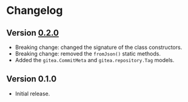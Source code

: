 # Changelog

## Version [0.2.0](https://git.belin.io/cedx/gitea.hx/compare/v0.1.0...v0.2.0)
- Breaking change: changed the signature of the class constructors.
- Breaking change: removed the `fromJson()` static methods.
- Added the `gitea.CommitMeta` and `gitea.repository.Tag` models.

## Version 0.1.0
- Initial release.
